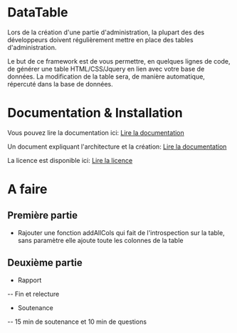 DataTable
==================================

Lors de la création d'une partie d'administration, la plupart des des développeurs doivent régulièrement mettre en place des tables d'administration.

Le but de ce framework est de vous permettre, en quelques lignes de code, de générer une table HTML/CSS/Jquery en lien avec votre base de données.
La modification de la table sera, de manière automatique, répercuté dans la base de données.

# Documentation & Installation

Vous pouvez lire la documentation ici: [Lire la documentation](https://github.com/doudou34/DataTable/blob/master/DataTable/resources/guide.pdf)

Un document expliquant l'architecture et la création: [Lire la documentation](https://github.com/doudou34/DataTable/blob/master/DataTable/resources/report.pdf)

La licence est disponible ici: [Lire la licence](https://github.com/doudou34/DataTable/blob/master/DataTable/resources/LICENCE.md)

# A faire

## Première partie

- Rajouter une fonction addAllCols qui fait de l'introspection sur la table, sans paramètre elle ajoute toute les colonnes de la table

## Deuxième partie

- Rapport

-- Fin et relecture

- Soutenance

-- 15 min de soutenance et 10 min de questions